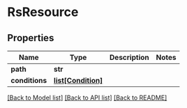 # RsResource

## Properties
Name | Type | Description | Notes
------------ | ------------- | ------------- | -------------
**path** | **str** |  | 
**conditions** | [**list[Condition]**](Condition.md) |  | 

[[Back to Model list]](../README.md#documentation-for-models) [[Back to API list]](../README.md#documentation-for-api-endpoints) [[Back to README]](../README.md)


